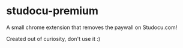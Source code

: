# studocu-premium

A small chrome extension that removes the paywall on Studocu.com!

Created out of curiosity, don't use it :)
